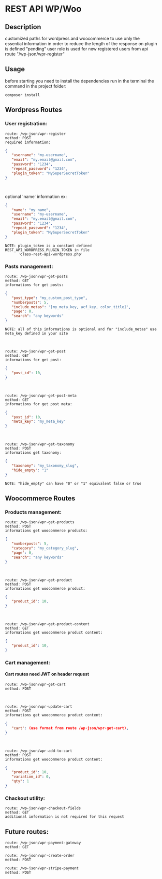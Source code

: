 # REST API WP/Woo

## Description
customized paths for wordpress and woocommerce to use only the essential information in order to reduce the length of the response
on plugin is defined "pending" user role is used for new registered users from api route "/wp-json/wpr-register"


## Usage
before starting you need to install the dependencies run in the terminal the command in the project folder:

    composer install

## Wordpress Routes

### User registration:

    route: /wp-json/wpr-register
    method: POST
    required information:
```JSON
{
   "username": "my-username",
   "email": "my.email@gmail.com",
   "password": "1234",
   "repeat_password": "1234",
   "plugin_token": "MySuperSecretToken"
}
```
<br />

optional 'name' information ex:
```JSON
{
   "name": "my name",
   "username": "my-username",
   "email": "my.email@gmail.com",
   "password": "1234",
   "repeat_password": "1234",
   "plugin_token": "MySuperSecretToken"
}
```
    NOTE: plugin_token is a constant defined REST_API_WORDPRESS_PLUGIN_TOKEN in file
          'class-rest-api-wordpress.php'

### Pasts management:
    route: /wp-json/wpr-get-posts
    method: GET
    informations for get posts:
```JSON
{
   "post_type": "my_custom_post_type",
   "numberposts": 5,
   "include_metas": "[my_meta_key, acf_key, color_title]",
   "page": 0,
   "search": "any keywords"
}
```
    NOTE: all of this informations is optional and for "include_metas" use meta_key defined in your site
<br />

    route: /wp-json/wpr-get-post
    method: GET
    informations for get post:
```JSON
{
   "post_id": 10,
}
```
<br />

    route: /wp-json/wpr-get-post-meta
    method: GET
    informations for get post meta:
```JSON
{
   "post_id": 10,
   "meta_key": "my_meta_key"
}
```
<br />

    route: /wp-json/wpr-get-taxonomy
    method: POST
    informations get taxonomy:
```JSON
{
   "taxonomy": "my_taxonomy_slug",
   "hide_empty": "1"
}
```
    NOTE: "hide_empty" can have "0" or "1" equivalent false or true

## Woocommerce Routes
### Products management:
    route: /wp-json/wpr-get-products
    method: POST
    informations get woocommerce products:
```JSON
{
   "numberposts": 5,
   "category": "my_category_slug",
   "page": 0,
   "search": "any keywords"
}
```
<br />

    route: /wp-json/wpr-get-product
    method: POST
    informations get woocommerce product:
```JSON
{
   "product_id": 10,
}
```
<br />

    route: /wp-json/wpr-get-product-content
    method: GET
    informations get woocommerce product content:
```JSON
{
   "product_id": 10,
}
```
### Cart management:
#### Cart routes need JWT on header request 
    route: /wp-json/wpr-get-cart
    method: POST
<br />

    route: /wp-json/wpr-update-cart
    method: POST
    informations get woocommerce product content:
```JSON
{
   "cart": (use format from route /wp-json/wpr-get-cart),
}
```
<br />

    route: /wp-json/wpr-add-to-cart
    method: POST
    informations get woocommerce product content:
```JSON
{
   "product_id": 10,
   "variation_id": 0,
   "qty": 1
}
```

### Chackout utility:

    route: /wp-json/wpr-chackout-fields
    method: GET
    additional information is not required for this request 

## Future routes:

    route: /wp-json/wpr-payment-gateway
    method: GET
    
    route: /wp-json/wpr-create-order
    method: POST
    
    route: /wp-json/wpr-stripe-payment
    method: POST


